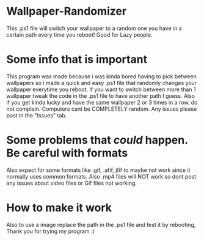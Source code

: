 # Wallpaper-Randomizer
This .ps1 file will switch your wallpaper to a random one you have in a certain path every time you reboot! Good for Lazy people.

# Some info that is important

This program was made because i was kinda bored having to pick between wallpapers so i made a quick and easy .ps1 file that randomly changes your wallpaper everytime you reboot. If you want to switch between more than 1 wallpaper tweak the code in the .ps1 file to have another path I guess. Also if you get kinda lucky and have the same wallpaper 2 or 3 times in a row. do not complain. Computers cant be COMPLETELY random. Any issues please post in the "Issues" tab.

# Some problems that *could* happen. Be careful with formats

Also expect for some formats like .gif, .afif, jfif to maybe not work since it normally uses common formats. Also .mp4 files will NOT work so dont post any issues about video files or Gif files not working.

# How to make it work

Also to use a image replace the path in the .ps1 file and test it by rebooting, Thank you for trying my program :)
